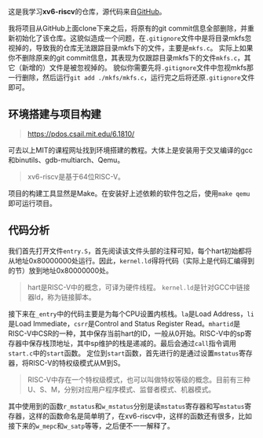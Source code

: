 这是我学习**xv6-riscv**的仓库，源代码来自[GitHub](https://github.com/mit-pdos/xv6-riscv/)。

我将项目从GitHub上面clone下来之后，将原有的git commit信息全部删除，并重新初始化了该仓库。这貌似造成一个问题，在`.gitignore`文件中是将目录mkfs忽视掉的，导致我的仓库无法跟踪目录mkfs下的文件，主要是`mkfs.c`。
实际上如果你不删除原来的git commit信息，其表现为仅跟踪目录mkfs下的文件`mkfs.c`，其它（新增的）文件是被忽视掉的。
貌似你需要先将`.gitignore`文件中忽视mkfs那一行删除，然后运行`git add ./mkfs/mkfs.c`，运行完之后将还原`.gitignore`文件即可。

## 环境搭建与项目构建

> https://pdos.csail.mit.edu/6.1810/

可去以上MIT的课程网址找到环境搭建的教程。大体上是安装用于交叉编译的gcc和binutils、gdb-multiarch、Qemu。
> xv6-riscv是基于64位RISC-V。

项目的构建工具显然是Make。在安装好上述依赖的软件包之后，使用`make qemu`即可运行项目。

## 代码分析

我们首先打开文件`entry.S`，首先阅读该文件头部的注释可知，每个hart初始都将从地址0x80000000处运行。因此，`kernel.ld`得将代码（实际上是代码汇编得到的节）放到地址0x80000000处。
> hart是RISC-V中的概念，可译为硬件线程。
> `kernel.ld`是针对GCC中链接器ld，称为链接脚本。

接下来在`_entry`中的代码主要是为每个CPU设置内核栈。`la`是Load Address，`li`是Load Immediate，`csrr`是Control and Status Register Read。`mhartid`是RISC-V中CSR的一种，其中保存当前hart的ID，一般从0开始。RISC-V中的sp寄存器中保存栈顶地址，其中sp维护的栈是递减的。最后会通过`call`指令调用`start.c`中的`start`函数。
定位到`start`函数，首先进行的是通过设置`mstatus`寄存器，将RISC-V的特权级模式从M到S。
> RISC-V中存在一个特权级模式，也可以叫做特权等级的概念。目前有三种U、S、M，分别对应用户程序模式、监督者模式、机器模式。

其中使用到的函数`r_mstatus`和`w_mstatus`分别是读`mstatus`寄存器和写`mstatus`寄存器，这样的函数命名是简单明了，在xv6-riscv中，这样的函数还有很多，比如接下来的`w_mepc`和`w_satp`等等，之后便不一一解释了。

